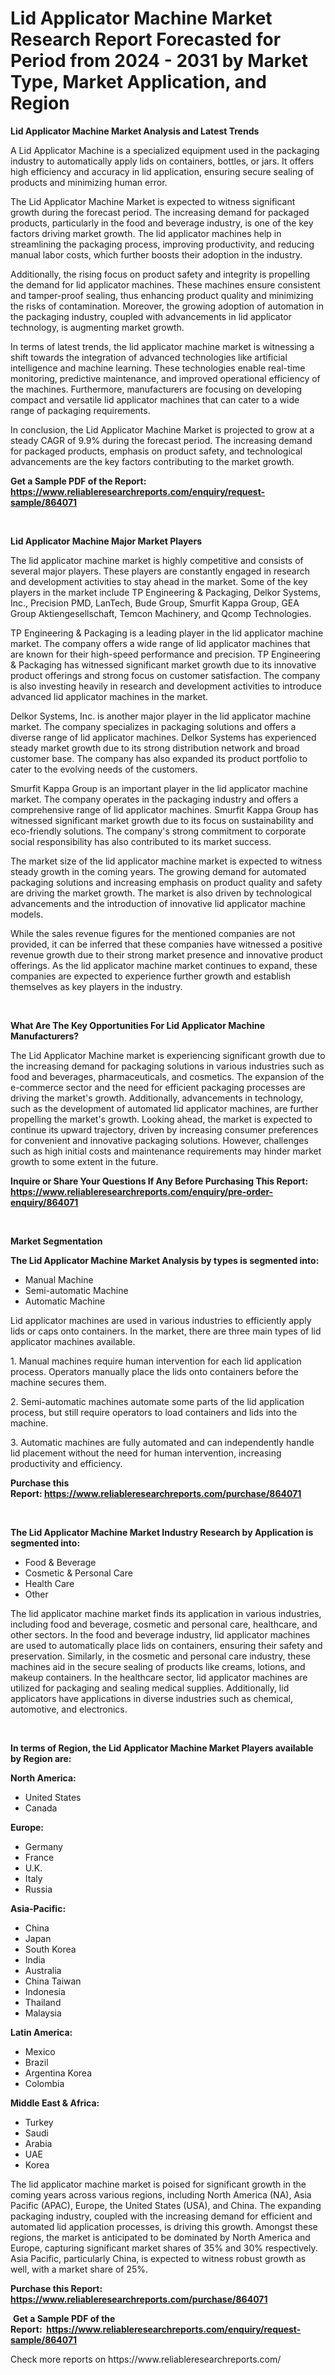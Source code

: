 <p><h1>Lid Applicator Machine Market Research Report Forecasted for Period from 2024 -  2031 by Market Type, Market Application, and Region</h1></p><p><strong>Lid Applicator Machine Market Analysis and Latest Trends</strong></p>
<p><p>A Lid Applicator Machine is a specialized equipment used in the packaging industry to automatically apply lids on containers, bottles, or jars. It offers high efficiency and accuracy in lid application, ensuring secure sealing of products and minimizing human error.</p><p>The Lid Applicator Machine Market is expected to witness significant growth during the forecast period. The increasing demand for packaged products, particularly in the food and beverage industry, is one of the key factors driving market growth. The lid applicator machines help in streamlining the packaging process, improving productivity, and reducing manual labor costs, which further boosts their adoption in the industry.</p><p>Additionally, the rising focus on product safety and integrity is propelling the demand for lid applicator machines. These machines ensure consistent and tamper-proof sealing, thus enhancing product quality and minimizing the risks of contamination. Moreover, the growing adoption of automation in the packaging industry, coupled with advancements in lid applicator technology, is augmenting market growth.</p><p>In terms of latest trends, the lid applicator machine market is witnessing a shift towards the integration of advanced technologies like artificial intelligence and machine learning. These technologies enable real-time monitoring, predictive maintenance, and improved operational efficiency of the machines. Furthermore, manufacturers are focusing on developing compact and versatile lid applicator machines that can cater to a wide range of packaging requirements.</p><p>In conclusion, the Lid Applicator Machine Market is projected to grow at a steady CAGR of 9.9% during the forecast period. The increasing demand for packaged products, emphasis on product safety, and technological advancements are the key factors contributing to the market growth.</p></p>
<p><strong>Get a Sample PDF of the Report:&nbsp; <a href="https://www.reliableresearchreports.com/enquiry/request-sample/864071">https://www.reliableresearchreports.com/enquiry/request-sample/864071</a></strong></p>
<p>&nbsp;</p>
<p><strong>Lid Applicator Machine Major Market Players</strong></p>
<p><p>The lid applicator machine market is highly competitive and consists of several major players. These players are constantly engaged in research and development activities to stay ahead in the market. Some of the key players in the market include TP Engineering & Packaging, Delkor Systems, Inc., Precision PMD, LanTech, Bude Group, Smurfit Kappa Group, GEA Group Aktiengesellschaft, Temcon Machinery, and Qcomp Technologies.</p><p>TP Engineering & Packaging is a leading player in the lid applicator machine market. The company offers a wide range of lid applicator machines that are known for their high-speed performance and precision. TP Engineering & Packaging has witnessed significant market growth due to its innovative product offerings and strong focus on customer satisfaction. The company is also investing heavily in research and development activities to introduce advanced lid applicator machines in the market.</p><p>Delkor Systems, Inc. is another major player in the lid applicator machine market. The company specializes in packaging solutions and offers a diverse range of lid applicator machines. Delkor Systems has experienced steady market growth due to its strong distribution network and broad customer base. The company has also expanded its product portfolio to cater to the evolving needs of the customers.</p><p>Smurfit Kappa Group is an important player in the lid applicator machine market. The company operates in the packaging industry and offers a comprehensive range of lid applicator machines. Smurfit Kappa Group has witnessed significant market growth due to its focus on sustainability and eco-friendly solutions. The company's strong commitment to corporate social responsibility has also contributed to its market success.</p><p>The market size of the lid applicator machine market is expected to witness steady growth in the coming years. The growing demand for automated packaging solutions and increasing emphasis on product quality and safety are driving the market growth. The market is also driven by technological advancements and the introduction of innovative lid applicator machine models.</p><p>While the sales revenue figures for the mentioned companies are not provided, it can be inferred that these companies have witnessed a positive revenue growth due to their strong market presence and innovative product offerings. As the lid applicator machine market continues to expand, these companies are expected to experience further growth and establish themselves as key players in the industry.</p></p>
<p>&nbsp;</p>
<p><strong>What Are The Key Opportunities For Lid Applicator Machine Manufacturers?</strong></p>
<p><p>The Lid Applicator Machine market is experiencing significant growth due to the increasing demand for packaging solutions in various industries such as food and beverages, pharmaceuticals, and cosmetics. The expansion of the e-commerce sector and the need for efficient packaging processes are driving the market's growth. Additionally, advancements in technology, such as the development of automated lid applicator machines, are further propelling the market's growth. Looking ahead, the market is expected to continue its upward trajectory, driven by increasing consumer preferences for convenient and innovative packaging solutions. However, challenges such as high initial costs and maintenance requirements may hinder market growth to some extent in the future.</p></p>
<p><strong>Inquire or Share Your Questions If Any Before Purchasing This Report: <a href="https://www.reliableresearchreports.com/enquiry/pre-order-enquiry/864071">https://www.reliableresearchreports.com/enquiry/pre-order-enquiry/864071</a></strong></p>
<p>&nbsp;</p>
<p><strong>Market Segmentation</strong></p>
<p><strong>The Lid Applicator Machine Market Analysis by types is segmented into:</strong></p>
<p><ul><li>Manual Machine</li><li>Semi-automatic Machine</li><li>Automatic Machine</li></ul></p>
<p><p>Lid applicator machines are used in various industries to efficiently apply lids or caps onto containers. In the market, there are three main types of lid applicator machines available. </p><p>1. Manual machines require human intervention for each lid application process. Operators manually place the lids onto containers before the machine secures them. </p><p>2. Semi-automatic machines automate some parts of the lid application process, but still require operators to load containers and lids into the machine. </p><p>3. Automatic machines are fully automated and can independently handle lid placement without the need for human intervention, increasing productivity and efficiency.</p></p>
<p><strong>Purchase this Report:&nbsp;<a href="https://www.reliableresearchreports.com/purchase/864071">https://www.reliableresearchreports.com/purchase/864071</a></strong></p>
<p>&nbsp;</p>
<p><strong>The Lid Applicator Machine Market Industry Research by Application is segmented into:</strong></p>
<p><ul><li>Food & Beverage</li><li>Cosmetic & Personal Care</li><li>Health Care</li><li>Other</li></ul></p>
<p><p>The lid applicator machine market finds its application in various industries, including food and beverage, cosmetic and personal care, healthcare, and other sectors. In the food and beverage industry, lid applicator machines are used to automatically place lids on containers, ensuring their safety and preservation. Similarly, in the cosmetic and personal care industry, these machines aid in the secure sealing of products like creams, lotions, and makeup containers. In the healthcare sector, lid applicator machines are utilized for packaging and sealing medical supplies. Additionally, lid applicators have applications in diverse industries such as chemical, automotive, and electronics.</p></p>
<p>&nbsp;</p>
<p><strong>In terms of Region, the Lid Applicator Machine Market Players available by Region are:</strong></p>
<p>
    <p> <strong> North America: </strong>
        <ul>
            <li>United States</li>
            <li>Canada</li>
        </ul>
        </p> 
    <p> <strong> Europe: </strong>
        <ul>
            <li>Germany</li>
            <li>France</li>
            <li>U.K.</li>
            <li>Italy</li>
            <li>Russia</li>
        </ul>
        </p> 
    <p> <strong> Asia-Pacific: </strong>
        <ul>
            <li>China</li>
            <li>Japan</li>
            <li>South Korea</li>
            <li>India</li>
            <li>Australia</li>
            <li>China Taiwan</li>
            <li>Indonesia</li>
            <li>Thailand</li>
            <li>Malaysia</li>
        </ul>
        </p> 
    <p> <strong> Latin America: </strong>
        <ul>
            <li>Mexico</li>
            <li>Brazil</li>
            <li>Argentina Korea</li>
            <li>Colombia</li>
        </ul>
        </p> 
    <p> <strong> Middle East & Africa: </strong>
        <ul>
            <li>Turkey</li>
            <li>Saudi</li>
            <li>Arabia</li>
            <li>UAE</li>
            <li>Korea</li>
        </ul>
    </p>
    </p>
<p><p>The lid applicator machine market is poised for significant growth in the coming years across various regions, including North America (NA), Asia Pacific (APAC), Europe, the United States (USA), and China. The expanding packaging industry, coupled with the increasing demand for efficient and automated lid application processes, is driving this growth. Amongst these regions, the market is anticipated to be dominated by North America and Europe, capturing significant market shares of 35% and 30% respectively. Asia Pacific, particularly China, is expected to witness robust growth as well, with a market share of 25%.</p></p>
<p><strong>Purchase this Report: <a href="https://www.reliableresearchreports.com/purchase/864071">https://www.reliableresearchreports.com/purchase/864071</a></strong></p>
<p>&nbsp;<strong>Get a Sample PDF of the Report:&nbsp;&nbsp;<a href="https://www.reliableresearchreports.com/enquiry/request-sample/864071">https://www.reliableresearchreports.com/enquiry/request-sample/864071</a></strong></p>
<p><strong></strong></p>
<p>Check more reports on https://www.reliableresearchreports.com/</p>